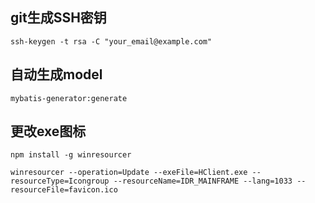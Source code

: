 ## git生成SSH密钥

`ssh-keygen -t rsa -C "your_email@example.com"`

## 自动生成model

`mybatis-generator:generate`

## 更改exe图标
`npm install -g winresourcer`

```shell
winresourcer --operation=Update --exeFile=HClient.exe --resourceType=Icongroup --resourceName=IDR_MAINFRAME --lang=1033 --resourceFile=favicon.ico
```
